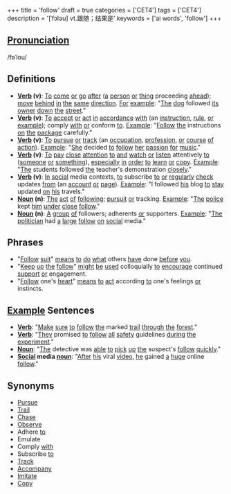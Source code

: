 +++
title = 'follow'
draft = true
categories = ['CET4']
tags = ['CET4']
description = '[ˈfɔləu] vt.跟随；结果是'
keywords = ['ai words', 'follow']
+++

## [Pronunciation](/post/pronunciation/)
/fəˈlou/

## Definitions
- **[Verb](/post/verb/) (v)**: [To](/post/to/) [come](/post/come/) [or](/post/or/) [go](/post/go/) [after](/post/after/) ([a](/post/a/) [person](/post/person/) [or](/post/or/) [thing](/post/thing/) proceeding [ahead](/post/ahead/)); [move](/post/move/) [behind](/post/behind/) [in](/post/in/) [the](/post/the/) [same](/post/same/) [direction](/post/direction/). [For](/post/for/) [example](/post/example/): "[The](/post/the/) [dog](/post/dog/) followed [its](/post/its/) [owner](/post/owner/) [down](/post/down/) [the](/post/the/) [street](/post/street/)."
- **[Verb](/post/verb/) (v)**: [To](/post/to/) [accept](/post/accept/) [or](/post/or/) [act](/post/act/) [in](/post/in/) [accordance](/post/accordance/) [with](/post/with/) (an [instruction](/post/instruction/), [rule](/post/rule/), [or](/post/or/) [example](/post/example/)); comply [with](/post/with/) [or](/post/or/) conform [to](/post/to/). [Example](/post/example/): "[Follow](/post/follow/) [the](/post/the/) instructions [on](/post/on/) [the](/post/the/) [package](/post/package/) carefully."
- **[Verb](/post/verb/) (v)**: [To](/post/to/) [pursue](/post/pursue/) [or](/post/or/) [track](/post/track/) (an [occupation](/post/occupation/), [profession](/post/profession/), [or](/post/or/) [course](/post/course/) [of](/post/of/) [action](/post/action/)). [Example](/post/example/): "[She](/post/she/) decided [to](/post/to/) [follow](/post/follow/) [her](/post/her/) [passion](/post/passion/) [for](/post/for/) [music](/post/music/)."
- **[Verb](/post/verb/) (v)**: [To](/post/to/) [pay](/post/pay/) [close](/post/close/) [attention](/post/attention/) [to](/post/to/) [and](/post/and/) [watch](/post/watch/) [or](/post/or/) [listen](/post/listen/) attentively [to](/post/to/) ([someone](/post/someone/) [or](/post/or/) [something](/post/something/)), [especially](/post/especially/) [in](/post/in/) [order](/post/order/) [to](/post/to/) [learn](/post/learn/) [or](/post/or/) [copy](/post/copy/). [Example](/post/example/): "[The](/post/the/) students followed [the](/post/the/) teacher's demonstration [closely](/post/closely/)."
- **[Verb](/post/verb/) (v)**: [In](/post/in/) [social](/post/social/) media contexts, [to](/post/to/) subscribe [to](/post/to/) [or](/post/or/) [regularly](/post/regularly/) [check](/post/check/) updates [from](/post/from/) (an [account](/post/account/) [or](/post/or/) [page](/post/page/)). [Example](/post/example/): "I followed [his](/post/his/) blog [to](/post/to/) [stay](/post/stay/) updated [on](/post/on/) [his](/post/his/) travels."
- **[Noun](/post/noun/) (n)**: [The](/post/the/) [act](/post/act/) [of](/post/of/) [following](/post/following/); [pursuit](/post/pursuit/) [or](/post/or/) tracking. [Example](/post/example/): "[The](/post/the/) [police](/post/police/) kept [him](/post/him/) [under](/post/under/) [close](/post/close/) [follow](/post/follow/)."
- **[Noun](/post/noun/) (n)**: [A](/post/a/) [group](/post/group/) [of](/post/of/) followers; adherents [or](/post/or/) supporters. [Example](/post/example/): "[The](/post/the/) [politician](/post/politician/) had [a](/post/a/) [large](/post/large/) [follow](/post/follow/) [on](/post/on/) [social](/post/social/) media."

## Phrases
- "[Follow](/post/follow/) [suit](/post/suit/)" [means](/post/means/) [to](/post/to/) [do](/post/do/) [what](/post/what/) others [have](/post/have/) done [before](/post/before/) [you](/post/you/).
- "[Keep](/post/keep/) [up](/post/up/) [the](/post/the/) [follow](/post/follow/)" [might](/post/might/) [be](/post/be/) [used](/post/used/) colloquially [to](/post/to/) [encourage](/post/encourage/) continued [support](/post/support/) [or](/post/or/) engagement.
- "[Follow](/post/follow/) one's [heart](/post/heart/)" [means](/post/means/) [to](/post/to/) [act](/post/act/) according [to](/post/to/) one's feelings [or](/post/or/) instincts.

## [Example](/post/example/) Sentences
- **[Verb](/post/verb/)**: "[Make](/post/make/) [sure](/post/sure/) [to](/post/to/) [follow](/post/follow/) [the](/post/the/) marked [trail](/post/trail/) [through](/post/through/) [the](/post/the/) [forest](/post/forest/)."
- **[Verb](/post/verb/)**: "[They](/post/they/) promised [to](/post/to/) [follow](/post/follow/) [all](/post/all/) [safety](/post/safety/) guidelines [during](/post/during/) [the](/post/the/) [experiment](/post/experiment/)."
- **[Noun](/post/noun/)**: "[The](/post/the/) detective was [able](/post/able/) [to](/post/to/) [pick](/post/pick/) [up](/post/up/) [the](/post/the/) suspect's [follow](/post/follow/) [quickly](/post/quickly/)."
- **[Social](/post/social/) media [noun](/post/noun/)**: "[After](/post/after/) [his](/post/his/) viral [video](/post/video/), [he](/post/he/) gained [a](/post/a/) [huge](/post/huge/) online [follow](/post/follow/)."

## Synonyms
- [Pursue](/post/pursue/)
- [Trail](/post/trail/)
- [Chase](/post/chase/)
- [Observe](/post/observe/)
- Adhere [to](/post/to/)
- Emulate
- Comply [with](/post/with/)
- Subscribe [to](/post/to/)
- [Track](/post/track/)
- [Accompany](/post/accompany/)
- [Imitate](/post/imitate/)
- [Copy](/post/copy/)
